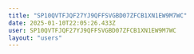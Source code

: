 ```yaml
---
title: "SP10QVTFJQF27YJ9QFFSVGBD07ZFCB1XN1EW9M7WC"
date: 2025-01-10T22:05:26.433Z
user: SP10QVTFJQF27YJ9QFFSVGBD07ZFCB1XN1EW9M7WC
layout: "users"
---
```

    
